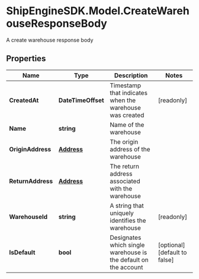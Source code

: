 # ShipEngineSDK.Model.CreateWarehouseResponseBody
A create warehouse response body

## Properties

Name | Type | Description | Notes
------------ | ------------- | ------------- | -------------
**CreatedAt** | **DateTimeOffset** | Timestamp that indicates when the warehouse was created | [readonly] 
**Name** | **string** | Name of the warehouse | 
**OriginAddress** | [**Address**](Address.md) | The origin address of the warehouse | 
**ReturnAddress** | [**Address**](Address.md) | The return address associated with the warehouse | 
**WarehouseId** | **string** | A string that uniquely identifies the warehouse | [readonly] 
**IsDefault** | **bool** | Designates which single warehouse is the default on the account | [optional] [default to false]

